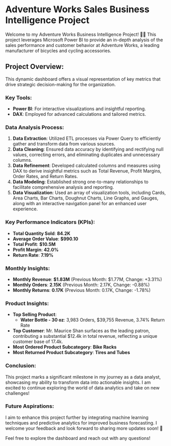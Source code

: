 # Adventure Works Sales Business Intelligence Project

Welcome to my Adventure Works Business Intelligence Project! 🚴‍♂️ This project leverages Microsoft Power BI to provide an in-depth analysis of the sales performance and customer behavior at Adventure Works, a leading manufacturer of bicycles and cycling accessories.

## Project Overview:
This dynamic dashboard offers a visual representation of key metrics that drive strategic decision-making for the organization.

### Key Tools:
- **Power BI**: For interactive visualizations and insightful reporting.
- **DAX**: Employed for advanced calculations and tailored metrics.

### Data Analysis Process:
1. **Data Extraction**: Utilized ETL processes via Power Query to efficiently gather and transform data from various sources.
2. **Data Cleaning**: Ensured data accuracy by identifying and rectifying null values, correcting errors, and eliminating duplicates and unnecessary columns.
3. **Data Refinement**: Developed calculated columns and measures using DAX to derive insightful metrics such as Total Revenue, Profit Margins, Order Rates, and Return Rates.
4. **Data Modeling**: Established strong one-to-many relationships to facilitate comprehensive analysis and reporting.
5. **Data Visualization**: Used an array of visualization tools, including Cards, Area Charts, Bar Charts, Doughnut Charts, Line Graphs, and Gauges, along with an interactive navigation panel for an enhanced user experience.

### Key Performance Indicators (KPIs):
- **Total Quantity Sold**: **84.2K**
- **Average Order Value**: **$990.10**
- **Total Profit**: **$10.5M**
- **Profit Margin**: **42.0%**
- **Return Rate**: **7.19%**

### Monthly Insights:
- **Monthly Revenue**: **$1.83M** (Previous Month: $1.77M, Change: +3.31%)
- **Monthly Orders**: **2.15K** (Previous Month: 2.17K, Change: -0.88%)
- **Monthly Returns**: **0.17K** (Previous Month: 0.17K, Change: -1.78%)

### Product Insights:
- **Top Selling Product**: 
  - **Water Bottle - 30 oz**: 3,983 Orders, $39,755 Revenue, 3.74% Return Rate
- **Top Customer**: Mr. Maurice Shan surfaces as the leading patron, contributing a substantial $12.4k in total revenue, reflecting a unique customer base of 17.4k.
- **Most Ordered Product Subcategory**: **Bike Racks**
- **Most Returned Product Subcategory**: **Tires and Tubes** 

### Conclusion:
This project marks a significant milestone in my journey as a data analyst, showcasing my ability to transform data into actionable insights. I am excited to continue exploring the world of data analytics and take on new challenges!

### Future Aspirations:
I aim to enhance this project further by integrating machine learning techniques and predictive analytics for improved business forecasting. I welcome your feedback and look forward to sharing more updates soon! 🌟

Feel free to explore the dashboard and reach out with any questions!
